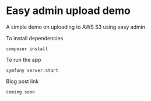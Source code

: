 # Easy admin upload demo

A simple demo on uploading to AWS S3 using easy admin

To install dependencies
```
composer install
```
To run the app
```
symfony server:start
```

Blog post link
```
coming soon
```
